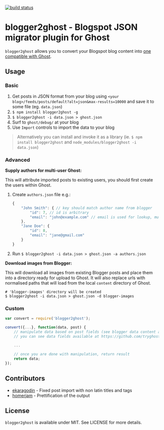 [![build status](https://secure.travis-ci.org/bebraw/blogger2ghost.png)](http://travis-ci.org/bebraw/blogger2ghost)

# blogger2ghost - Blogspot JSON migrator plugin for Ghost

`blogger2ghost` allows you to convert your Blogspot blog content into [one compatible with Ghost](https://github.com/tryghost/Ghost/wiki/import-format).

## Usage

### Basic

1. Get posts in JSON format from your blog using `<your blog>/feeds/posts/default?alt=json&max-results=10000` and save it to some file (eg. `data.json`)
2. `$ npm install blogger2ghost -g`
2. `$ blogger2ghost -i data.json > ghost.json`
3. Surf to `ghost/debug/` at your blog
4. Use `Import` controls to import the data to your blog

> Alternatively you can install and invoke it as a library (ie. `$ npm install blogger2ghost` and `node_modules/blogger2ghost -i data.json`)

### Advanced

**Supply authors for multi-user Ghost:**

This will attribute imported posts to existing users, you should first create the users within Ghost.

1. Create `authors.json` file e.g.:

    ```js
    {
        "John Smith": { // key should match author name from blogger
            "id": 7, // id is arbitrary
            "email": "john@example.com" // email is used for lookup, must exist
        },
        "Jane Doe": {
            "id": 8,
            "email": "jane@gmail.com"
        }
    }
    ```
2. Run `$ blogger2ghost -i data.json > ghost.json -a authors.json`

**Download images from Blogger:**

This will download all images from existing Blogger posts and place them into a directory ready for upload to Ghost. It will also replace urls with normalised paths that will load from the local `content` directory of Ghost.

    # 'blogger-images' directory will be created
    $ blogger2ghost -i data.json > ghost.json -d blogger-images


### Custom

```js
var convert = require('blogger2ghost');

convert({...}, function(data, post) {
    // manipulate data based on post fields (see blogger data content above)
    // you can see data fields available at https://github.com/tryghost/Ghost/wiki/import-format
    
    ...

    // once you are done with manipulation, return result
    return data;
});
```

## Contributors

* [ekaragodin](https://github.com/ekaragodin) - Fixed post import with non latin titles and tags
* [homerjam](https://github.com/homerjam) - Prettification of the output

## License

`blogger2ghost` is available under MIT. See LICENSE for more details.

